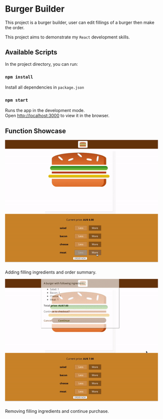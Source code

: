 # Burger Builder

This project is a burger builder, user can edit fillings of a burger then make the order.

This project aims to demonstrate my `React` development skills.

## Available Scripts

In the project directory, you can run:

### `npm install`

Install all dependencies in `package.json`

### `npm start`

Runs the app in the development mode.<br />
Open [http://localhost:3000](http://localhost:3000) to view it in the browser.

## Function Showcase

![Can Add](https://github.com/happyren/burger-builder/blob/master/README.resource/can-add-order.gif)

Adding filling ingredients and order summary.

![Can Continue](https://github.com/happyren/burger-builder/blob/master/README.resource/can-purchase.gif)

Removing filling ingredients and continue purchase.
